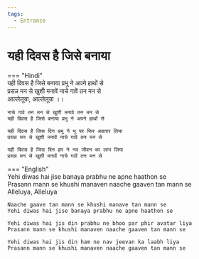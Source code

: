 ```yaml
---  
tags:  
  - Entrance  
---  
```

# यही दिवस है जिसे बनाया  

=== "Hindi"  
    यही दिवस है जिसे बनाया प्रभु ने अपने हाथों से  
    प्रसन्न मन से खुशी मनावें नाचे गावें तन मन से  
    आल्लेलूया, आल्लेलूया ।।  

    नाचे गावे तन मन से खुशी मनावे तन मन से  
    यही दिवस है जिसे बनाया प्रभु ने अपने हाथों से  

    यही दिवस है जिस दिन प्रभु ने भू पर फिर अवतार लिया  
    प्रसन्न मन से खुशी मनावें नाचे गावें तन मन से  

    यही दिवस है जिस दिन हम ने नव जीवन का लाभ लिया  
    प्रसन्न मन से खुशी मनावें नाचे गावें तन मन से  

=== "English"  
    Yehi diwas hai jise banaya prabhu ne apne haathon se  
    Prasann mann se khushi manaven naache gaaven tan mann se  
    Alleluya, Alleluya  

    Naache gaave tan mann se khushi manave tan mann se  
    Yehi diwas hai jise banaya prabhu ne apne haathon se  

    Yehi diwas hai jis din prabhu ne bhoo par phir avatar liya  
    Prasann mann se khushi manaven naache gaaven tan mann se  

    Yehi diwas hai jis din ham ne nav jeevan ka laabh liya  
    Prasann mann se khushi manaven naache gaaven tan mann se  